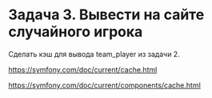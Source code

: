 # Задача 3. Вывести на сайте случайного игрока

Сделать кэш для вывода team_player из задачи 2.

https://symfony.com/doc/current/cache.html

https://symfony.com/doc/current/components/cache.html

